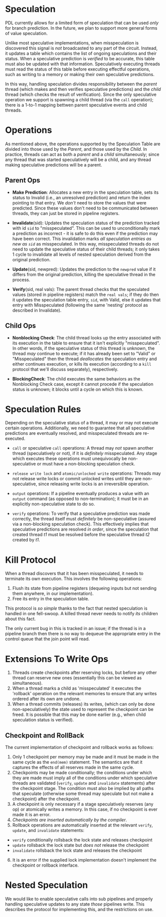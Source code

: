 # Speculation

PDL currently allows for a limited form of speculation that can be used _only_ for branch prediction. In the future, we plan to support more general forms of value speculation.

Unlike most speculative implementations, when misspeculation is discovered this signal is _not_ broadcasted to any part of the circuit. Instead, it updates a table which contains the list of ongoing speculations and their status. When a speculative prediction is _verified_ to be accurate, this table must also be updated with that information. Speculatively executing threads must read the status of this table before executing effectful operations, such as writing to a memory or making their own speculative predictions.

In this way, handling speculation divides responsibility between the _parent_ thread (which makes and then verifies speculative predictions) and the _child_ thread (which checks the result of verification). Since the only speculative operation we support is spawning a child thread (via the `call` operation); there is a 1-to-1 mapping bettwen parent speculative events and child threads.


# Operations

As mentioned above, the operations supported by the Speculation Table are divided into those
used by the _Parent_, and those used by the _Child_. In practice, threads can
act as both a _parent_ and a _child_ simultaneously; since any thread that was started speculatively will be a child, and any thread making speculative predictions will be a parent.


## Parent Ops

- **Make Prediction**: Allocates a new entry in the speculation table, sets its status to Invalid (i.e., an unresolved prediction) and return the index pointing to that entry. We _don't_ need to store the values that were predicted. Since these values don't need to be communicated between threads, they can just be stored in pipeline registers.

- **Invalidate**(sid): Updates the speculation status of the prediction tracked with id `sid` to "misspeculated". This can be used to unconditionally mark a prediction as incorrect - it is safe to do this even if the prediction may have been correct. This invalidation marks _all speculation entries as new as `sid`_ as misspeculated. In this way, misspeculated threads do not need to update the speculative status of their child threads; it only takes 1 cycle to invalidate all levels of nested speculation derived from the original prediction.

- **Update**(sid, newpred): Updates the prediction to the `newpred` value if it differs from the original prediction, killing the speculative thread in the process.

- **Verify**(sid, real vals): The parent thread checks that the speculated values (stored in pipeline registers)  match the `real vals`; if they do then it updates the speculation table entry, `sid`, with Valid, else it updates that entry with Misspeculated (following the same 'nesting' protocol as described in Invalidate).

## Child Ops

- **Nonblocking Check**: The child thread looks up the entry associated with its execution in the table to ensure that it isn't explicitly "misspeculated". In other words, if the speculative status of this thread is unknown, the thread _may_ continue to execute; if it has already been set to "Valid" or "Misspeculated" then the thread _deallocates_ the speculation entry and either continues execution, or kills its execution (according to a `kill` protocol that we'll discuss separately), respectively.

- **BlockingCheck**: The child executes the same behaviors as the Nonblocking Check case, except it cannot procede if the speculation status is unknown; it blocks until a cycle on which this is known.

# Speculation Rules

Depending on the speculative status of a thread, it may or may not execute certain operations.
Additionally, we need to guarantee that all speculative predictions are eventually resolved,
and misspeculated threads are re-executed.

- `call` or speculative `call` operations: A thread may _not_ spawn another thread (speculatively or not), if it is _definitely_ misspeculated. Any stage which executes these operations must unequivocally be non-speculative or must have a non-blocking speculation check.

- `release write lock` and `atomic/unlocked write` operations: Threads may not release write locks or commit unlocked writes until they are non-speculative, since releasing write locks is an irreversible operation.

- `output` operations: If a pipeline eventually produces a value with an `output` command (as opposed to non-termination); it must be in an explicitly non-speculative state to do so.

- `verify` operations: To verify that a speculative prediction was made correctly, the thread itself must _definitely_ be non-speculative (assured via a non-blocking speculation check).
This effectively implies that speculative predictions are resolved _in order_, since the speculation that created thread _t1_ must be resolved before the speculative thread _t2_ created by _t1_.


# Kill Protocol

When a thread discovers that it has been misspeculated, it needs to terminate its own execution.
This involves the following operations:

1. Flush its state from pipeline registers (dequeing inputs but not sending them anywhere, in our implementation).
2. Free its entry in the speculation table.

This protocol is _so simple_ thanks to the fact that nested speculation is handled in one fell-swoop.
A killed thread never needs to notify _its_ children about this fact.

The only current bug in this is tracked in an issue; if the thread is in a pipeline branch then there is no
way to dequeue the appropriate entry in the control queue that the join point will read.

# Extensions To Write Ops

1. Threads create checkpoints after reserving locks, but before any other thread can reserve new ones
(essentially this can be viewed as simultaneous).
2. When a thread marks a child as 'misspeculated' it executes the 'rollback' operation on the relevant
memories to ensure that any writes ordered after its own are undone.
3. When a thread commits (releases) its writes, (which can only be done non-speculatively) the
state used to represent the checkpoint can be freed. It is possible that this may be done earlier
(e.g., when child speculation status is verified).



## Checkpoint and RollBack

The current implementation of checkpoint and rollback works as follows:

1. Only 1 checkpoint per memory may be made and it must be made in the same cycle
as the `end(mem)` statement. The semantics are that it captures the effects of all reserves
made in the same cycle.
2. Checkpoints may be made conditionally; the conditions under which they are made must
imply all of the conditions under which speculative threads are validated (`verify`, `update` and `invalidate` statements)
after the checkpoint stage. The condition must also be implied by all paths that
speculate (otherwise some thread may speculate but not make a checkpoint) after the checkpoint.
3. A checkpoint is only necessary if a stage speculatively reserves (any op)
or atomically writes a memory. In this case, if no checkpoint is ever made it is an error.
4. *Checkpoints are inserted automatically by the compiler*.
5. Rollback operations are automatically inserted at the relevant `verify`, `update`, and `invalidate` statements:
 - `verify` conditionally rollsback the lock state and releases checkpoint
 - `update` rollsback the lock state but _does not_ release the checkpoint
 - `invalidate` rollsback the lock state and releases the checkpoint
6. It is an error if the supplied lock implementation doesn't implement the checkpoint or rollback interface.

# Nested Speculation

We would like to enable speculative calls into sub pipelines and properly handling speculative
updates to any state _those_ pipelines write. This describes the protocol for implementing this,
and the restrictions on use.


